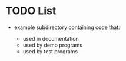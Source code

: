 
# TODO List

* example subdirectory containing code that:

	* used in documentation
	* used by demo programs
	* used by test programs

